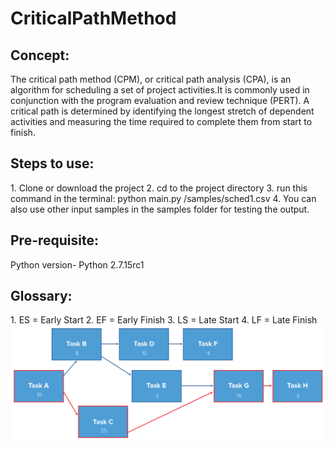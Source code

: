 # CriticalPathMethod

<h2>Concept:</h2>
The critical path method (CPM), or critical path analysis (CPA), is an algorithm for scheduling a set of project activities.It is commonly used in conjunction with the program evaluation and review technique (PERT). A critical path is determined by identifying the longest stretch of dependent activities and measuring the time required to complete them from start to finish.

<h2>Steps to use:</h2> 
1. Clone or download the project
2. cd to the project directory 
3. run this command in the terminal: python main.py /samples/sched1.csv
4. You can also use other input samples in the samples folder for testing the output.

<h2>Pre-requisite:</h2>
Python version- Python 2.7.15rc1

<h2>Glossary:</h2>
1. ES = Early Start
2. EF = Early Finish
3. LS = Late Start
4. LF = Late Finish

<img src="criticalpath.png" />
